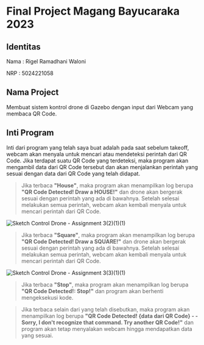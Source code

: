 # Final Project Magang Bayucaraka 2023

## Identitas

Nama : Rigel Ramadhani Waloni

NRP  : 5024221058

## Nama Project

Membuat sistem kontrol drone di Gazebo dengan input dari Webcam yang membaca QR Code.

## Inti Program

Inti dari program yang telah saya buat adalah pada saat sebelum takeoff, webcam akan menyala untuk mencari atau mendeteksi perintah dari QR Code. Jika terdapat suatu QR Code yang terdeteksi, maka program akan mengambil data dari QR Code tersebut dan akan menjalankan perintah yang sesuai dengan data dari QR Code yang telah didapat.

> Jika terbaca **"House"**, maka program akan menampilkan log berupa **"QR Code Detected! Draw a HOUSE!"** dan drone akan bergerak sesuai dengan perintah yang ada di bawahnya. Setelah selesai melakukan semua perintah, webcam akan kembali menyala untuk mencari perintah dari QR Code.

![Sketch Control Drone - Assignment 3(2)(1)(1)](https://user-images.githubusercontent.com/115273885/220659399-9acab8af-81d5-48fd-ac01-2daf77bd2dc2.png)

> Jika terbaca **"Square"**, maka program akan menampilkan log berupa **"QR Code Detected! Draw a SQUARE!"** dan drone akan bergerak sesuai dengan perintah yang ada di bawahnya. Setelah selesai melakukan semua perintah, webcam akan kembali menyala untuk mencari perintah dari QR Code.

![Sketch Control Drone - Assignment 3(3)(1)(1)](https://user-images.githubusercontent.com/115273885/220659448-dda683f5-8ab2-41dc-b9dd-a470cb9a198c.png)

> Jika terbaca **"Stop"**, maka program akan menampilkan log berupa **"QR Code Detected!: Stop!"** dan program akan berhenti mengeksekusi kode.

> Jika terbaca selain dari yang telah disebutkan, maka program akan menampilkan log berupa **"QR Code Detected! {data dari QR Code} - - Sorry, I don't recognize that command. Try another QR Code!"** dan program akan tetap menyalakan webcam hingga mendapatkan data yang sesuai.
